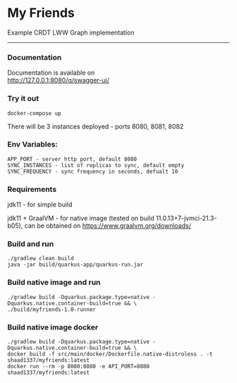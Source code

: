 # My Friends

Example CRDT LWW Graph implementation 

----

### Documentation
Documentation is available on  
http://127.0.0.1:8080/q/swagger-ui/

### Try it out
```
docker-compose up
```
There will be 3 instances deployed - ports 8080, 8081, 8082

### Env Variables:
```
APP_PORT - server http port, default 8080
SYNC_INSTANCES - list of replicas to sync, default empty
SYNC_FREQUENCY - sync frequency in seconds, defualt 10
```

### Requirements

jdk11 - for simple build

jdk11 + GraalVM - for native image (tested on build 11.0.13+7-jvmci-21.3-b05), can be obtained on https://www.graalvm.org/downloads/

### Build and run
```
./gradlew clean build
java -jar build/quarkus-app/quarkus-run.jar
```

### Build native image and run
```
./gradlew build -Dquarkus.package.type=native -Dquarkus.native.container-build=true && \
./build/myfriends-1.0-runner
```

### Build native image docker
```
./gradlew build -Dquarkus.package.type=native -Dquarkus.native.container-build=true && \
docker build -f src/main/docker/Dockerfile.native-distroless . -t shaad1337/myfriends:latest
docker run --rm -p 8080:8080 -e API_PORT=8080 shaad1337/myfriends:latest
```
